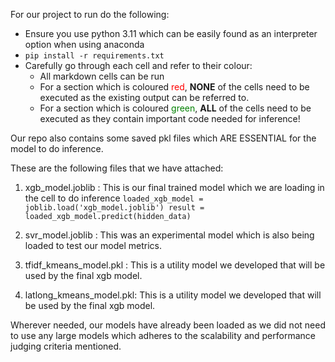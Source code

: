 For our project to run do the following:
* Ensure you use python 3.11 which can be easily found as an interpreter option when using anaconda
* `pip install -r requirements.txt`
* Carefully go through each cell and refer to their colour:
  - All markdown cells can be run
  - For a section which is coloured <font color="red">red</font>, **NONE** of the cells need to be executed as the existing output can be referred to.
  - For a section which is coloured <font color="green">green</font>, **ALL** of the cells need to be executed as they contain important code needed for inference!
  

Our repo also contains some saved pkl files which ARE ESSENTIAL for the model to do inference.

These are the following files that we have attached:
1. xgb_model.joblib : This is our final trained model which we are loading in the cell to do inference
`
loaded_xgb_model = joblib.load('xgb_model.joblib')
result = loaded_xgb_model.predict(hidden_data)
`

2. svr_model.joblib : This was an experimental model which is also being loaded to test our model metrics.  
3. tfidf_kmeans_model.pkl : This is a utility model we developed that will be used by the final xgb model. 
4. latlong_kmeans_model.pkl: This is a utility model we developed that will be used by the final xgb model.

Wherever needed, our models have already been loaded as we did not need to use any large models which adheres to the scalability and performance judging criteria mentioned.

